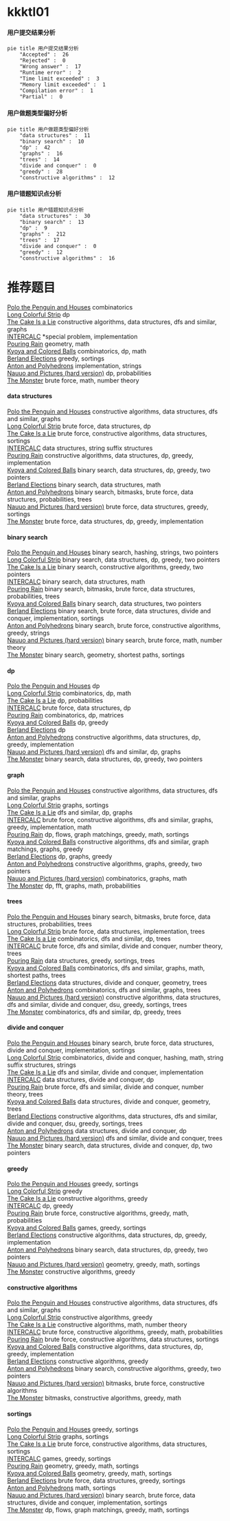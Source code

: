# kkktl01
<!-- tabs:start -->
#### **用户提交结果分析**

```mermaid
pie title 用户提交结果分析
    "Accepted" :  26
    "Rejected" :  0
    "Wrong answer" :  17
    "Runtime error" :  2
    "Time limit exceeded" :  3
    "Memory limit exceeded" :  1
    "Compilation error" :  1
    "Partial" :  0
```
#### **用户做题类型偏好分析**

```mermaid
pie title 用户做题类型偏好分析
    "data structures" :  11
    "binary search" :  10
    "dp" :  42
    "graphs" :  16
    "trees" :  14
    "divide and conquer" :  0
    "greedy" :  28
    "constructive algorithms" :  12
```
#### **用户错题知识点分析**

```mermaid
pie title 用户错题知识点分析
    "data structures" :  30
    "binary search" :  13
    "dp" :  9
    "graphs" :  212
    "trees" :  17
    "divide and conquer" :  0
    "greedy" :  12
    "constructive algorithms" :  16
```
<!-- tabs:end -->
# 推荐题目
[Polo the Penguin and Houses](http://codeforces.com/problemset/problem/288/B)		combinatorics		  
[Long Colorful Strip](http://codeforces.com/problemset/problem/1178/F2)		dp		  
[The Cake Is a Lie](http://codeforces.com/problemset/problem/1282/E)		constructive algorithms,
                        data structures,
                        dfs and similar,
                        graphs		  
[INTERCALC](http://codeforces.com/problemset/problem/784/C)		*special problem,
                        implementation		  
[Pouring Rain](http://codeforces.com/problemset/problem/667/A)		geometry,
                        math		  
[Kyoya and Colored Balls](http://codeforces.com/problemset/problem/553/A)		combinatorics,
                        dp,
                        math		  
[Berland Elections](http://codeforces.com/problemset/problem/847/F)		greedy,
                        sortings		  
[Anton and Polyhedrons](http://codeforces.com/problemset/problem/785/A)		implementation,
                        strings		  
[Nauuo and Pictures (hard version)](https://codeforces.com/contest/1173/problem/E2)		dp,
                        probabilities		  
[The Monster](http://codeforces.com/problemset/problem/787/A)		brute force,
                        math,
                        number theory		  
<!-- tabs:start -->
#### **data structures**
[Polo the Penguin and Houses](http://codeforces.com/problemset/problem/1282/E)		constructive algorithms,
                        data structures,
                        dfs and similar,
                        graphs		  
[Long Colorful Strip](http://codeforces.com/problemset/problem/846/C)		brute force,
                        data structures,
                        dp		  
[The Cake Is a Lie](http://codeforces.com/problemset/problem/1513/F)		brute force,
                        constructive algorithms,
                        data structures,
                        sortings		  
[INTERCALC](http://codeforces.com/problemset/problem/741/E)		data structures,
                        string suffix structures		  
[Pouring Rain](https://codeforces.com/contest/1480/problem/D1)		constructive algorithms,
                        data structures,
                        dp,
                        greedy,
                        implementation		  
[Kyoya and Colored Balls](http://codeforces.com/problemset/problem/1492/C)		binary search,
                        data structures,
                        dp,
                        greedy,
                        two pointers		  
[Berland Elections](http://codeforces.com/problemset/problem/1490/G)		binary search,
                        data structures,
                        math		  
[Anton and Polyhedrons](http://codeforces.com/problemset/problem/1479/D)		binary search,
                        bitmasks,
                        brute force,
                        data structures,
                        probabilities,
                        trees		  
[Nauuo and Pictures (hard version)](http://codeforces.com/problemset/problem/1497/A)		brute force,
                        data structures,
                        greedy,
                        sortings		  
[The Monster](http://codeforces.com/problemset/problem/1491/C)		brute force,
                        data structures,
                        dp,
                        greedy,
                        implementation		  
#### **binary search**
[Polo the Penguin and Houses](http://codeforces.com/problemset/problem/762/C)		binary search,
                        hashing,
                        strings,
                        two pointers		  
[Long Colorful Strip](http://codeforces.com/problemset/problem/1492/C)		binary search,
                        data structures,
                        dp,
                        greedy,
                        two pointers		  
[The Cake Is a Lie](http://codeforces.com/problemset/problem/1463/D)		binary search,
                        constructive algorithms,
                        greedy,
                        two pointers		  
[INTERCALC](http://codeforces.com/problemset/problem/1490/G)		binary search,
                        data structures,
                        math		  
[Pouring Rain](http://codeforces.com/problemset/problem/1479/D)		binary search,
                        bitmasks,
                        brute force,
                        data structures,
                        probabilities,
                        trees		  
[Kyoya and Colored Balls](http://codeforces.com/problemset/problem/1436/E)		binary search,
                        data structures,
                        two pointers		  
[Berland Elections](http://codeforces.com/problemset/problem/1461/D)		binary search,
                        brute force,
                        data structures,
                        divide and conquer,
                        implementation,
                        sortings		  
[Anton and Polyhedrons](http://codeforces.com/problemset/problem/1493/C)		binary search,
                        brute force,
                        constructive algorithms,
                        greedy,
                        strings		  
[Nauuo and Pictures (hard version)](http://codeforces.com/problemset/problem/1487/D)		binary search,
                        brute force,
                        math,
                        number theory		  
[The Monster](http://codeforces.com/problemset/problem/1486/B)		binary search,
                        geometry,
                        shortest paths,
                        sortings		  
#### **dp**
[Polo the Penguin and Houses](http://codeforces.com/problemset/problem/1178/F2)		dp		  
[Long Colorful Strip](http://codeforces.com/problemset/problem/553/A)		combinatorics,
                        dp,
                        math		  
[The Cake Is a Lie](https://codeforces.com/contest/1173/problem/E2)		dp,
                        probabilities		  
[INTERCALC](http://codeforces.com/problemset/problem/846/C)		brute force,
                        data structures,
                        dp		  
[Pouring Rain](http://codeforces.com/problemset/problem/917/C)		combinatorics,
                        dp,
                        matrices		  
[Kyoya and Colored Balls](http://codeforces.com/problemset/problem/732/B)		dp,
                        greedy		  
[Berland Elections](http://codeforces.com/problemset/problem/628/D)		dp		  
[Anton and Polyhedrons](https://codeforces.com/contest/1480/problem/D1)		constructive algorithms,
                        data structures,
                        dp,
                        greedy,
                        implementation		  
[Nauuo and Pictures (hard version)](http://codeforces.com/problemset/problem/1354/E)		dfs and similar,
                        dp,
                        graphs		  
[The Monster](http://codeforces.com/problemset/problem/1492/C)		binary search,
                        data structures,
                        dp,
                        greedy,
                        two pointers		  
#### **graph**
[Polo the Penguin and Houses](http://codeforces.com/problemset/problem/1282/E)		constructive algorithms,
                        data structures,
                        dfs and similar,
                        graphs		  
[Long Colorful Strip](http://codeforces.com/problemset/problem/243/B)		graphs,
                        sortings		  
[The Cake Is a Lie](http://codeforces.com/problemset/problem/1354/E)		dfs and similar,
                        dp,
                        graphs		  
[INTERCALC](http://codeforces.com/problemset/problem/1487/C)		brute force,
                        constructive algorithms,
                        dfs and similar,
                        graphs,
                        greedy,
                        implementation,
                        math		  
[Pouring Rain](http://codeforces.com/problemset/problem/1437/C)		dp,
                        flows,
                        graph matchings,
                        greedy,
                        math,
                        sortings		  
[Kyoya and Colored Balls](http://codeforces.com/problemset/problem/1470/D)		constructive algorithms,
                        dfs and similar,
                        graph matchings,
                        graphs,
                        greedy		  
[Berland Elections](http://codeforces.com/problemset/problem/1476/C)		dp,
                        graphs,
                        greedy		  
[Anton and Polyhedrons](http://codeforces.com/problemset/problem/1304/D)		constructive algorithms,
                        graphs,
                        greedy,
                        two pointers		  
[Nauuo and Pictures (hard version)](http://codeforces.com/problemset/problem/1475/C)		combinatorics,
                        graphs,
                        math		  
[The Monster](http://codeforces.com/problemset/problem/553/E)		dp,
                        fft,
                        graphs,
                        math,
                        probabilities		  
#### **trees**
[Polo the Penguin and Houses](http://codeforces.com/problemset/problem/1479/D)		binary search,
                        bitmasks,
                        brute force,
                        data structures,
                        probabilities,
                        trees		  
[Long Colorful Strip](http://codeforces.com/problemset/problem/1511/C)		brute force,
                        data structures,
                        implementation,
                        trees		  
[The Cake Is a Lie](http://codeforces.com/problemset/problem/1499/F)		combinatorics,
                        dfs and similar,
                        dp,
                        trees		  
[INTERCALC](http://codeforces.com/problemset/problem/1491/E)		brute force,
                        dfs and similar,
                        divide and conquer,
                        number theory,
                        trees		  
[Pouring Rain](http://codeforces.com/problemset/problem/1466/D)		data structures,
                        greedy,
                        sortings,
                        trees		  
[Kyoya and Colored Balls](http://codeforces.com/problemset/problem/1495/D)		combinatorics,
                        dfs and similar,
                        graphs,
                        math,
                        shortest paths,
                        trees		  
[Berland Elections](http://codeforces.com/problemset/problem/1303/G)		data structures,
                        divide and conquer,
                        geometry,
                        trees		  
[Anton and Polyhedrons](http://codeforces.com/problemset/problem/1454/E)		combinatorics,
                        dfs and similar,
                        graphs,
                        trees		  
[Nauuo and Pictures (hard version)](http://codeforces.com/problemset/problem/1494/D)		constructive algorithms,
                        data structures,
                        dfs and similar,
                        divide and conquer,
                        dsu,
                        greedy,
                        sortings,
                        trees		  
[The Monster](http://codeforces.com/problemset/problem/1292/C)		combinatorics,
                        dfs and similar,
                        dp,
                        greedy,
                        trees		  
#### **divide and conquer**
[Polo the Penguin and Houses](http://codeforces.com/problemset/problem/1461/D)		binary search,
                        brute force,
                        data structures,
                        divide and conquer,
                        implementation,
                        sortings		  
[Long Colorful Strip](http://codeforces.com/problemset/problem/1466/G)		combinatorics,
                        divide and conquer,
                        hashing,
                        math,
                        string suffix structures,
                        strings		  
[The Cake Is a Lie](http://codeforces.com/problemset/problem/1490/D)		dfs and similar,
                        divide and conquer,
                        implementation		  
[INTERCALC](https://codeforces.com/contest/1483/problem/C)		data structures,
                        divide and conquer,
                        dp		  
[Pouring Rain](http://codeforces.com/problemset/problem/1491/E)		brute force,
                        dfs and similar,
                        divide and conquer,
                        number theory,
                        trees		  
[Kyoya and Colored Balls](http://codeforces.com/problemset/problem/1303/G)		data structures,
                        divide and conquer,
                        geometry,
                        trees		  
[Berland Elections](http://codeforces.com/problemset/problem/1494/D)		constructive algorithms,
                        data structures,
                        dfs and similar,
                        divide and conquer,
                        dsu,
                        greedy,
                        sortings,
                        trees		  
[Anton and Polyhedrons](http://codeforces.com/problemset/problem/1482/E)		data structures,
                        divide and conquer,
                        dp		  
[Nauuo and Pictures (hard version)](http://codeforces.com/problemset/problem/566/C)		dfs and similar,
                        divide and conquer,
                        trees		  
[The Monster](http://codeforces.com/problemset/problem/1428/F)		binary search,
                        data structures,
                        divide and conquer,
                        dp,
                        two pointers		  
#### **greedy**
[Polo the Penguin and Houses](http://codeforces.com/problemset/problem/847/F)		greedy,
                        sortings		  
[Long Colorful Strip](http://codeforces.com/problemset/problem/588/A)		greedy		  
[The Cake Is a Lie](http://codeforces.com/problemset/problem/1474/E)		constructive algorithms,
                        greedy		  
[INTERCALC](http://codeforces.com/problemset/problem/732/B)		dp,
                        greedy		  
[Pouring Rain](http://codeforces.com/problemset/problem/1453/D)		brute force,
                        constructive algorithms,
                        greedy,
                        math,
                        probabilities		  
[Kyoya and Colored Balls](http://codeforces.com/problemset/problem/794/C)		games,
                        greedy,
                        sortings		  
[Berland Elections](https://codeforces.com/contest/1480/problem/D1)		constructive algorithms,
                        data structures,
                        dp,
                        greedy,
                        implementation		  
[Anton and Polyhedrons](http://codeforces.com/problemset/problem/1492/C)		binary search,
                        data structures,
                        dp,
                        greedy,
                        two pointers		  
[Nauuo and Pictures (hard version)](https://codeforces.com/contest/1496/problem/C)		geometry,
                        greedy,
                        math,
                        sortings		  
[The Monster](http://codeforces.com/problemset/problem/1493/A)		constructive algorithms,
                        greedy		  
#### **constructive algorithms**
[Polo the Penguin and Houses](http://codeforces.com/problemset/problem/1282/E)		constructive algorithms,
                        data structures,
                        dfs and similar,
                        graphs		  
[Long Colorful Strip](http://codeforces.com/problemset/problem/1474/E)		constructive algorithms,
                        greedy		  
[The Cake Is a Lie](http://codeforces.com/problemset/problem/1166/B)		constructive algorithms,
                        math,
                        number theory		  
[INTERCALC](http://codeforces.com/problemset/problem/1453/D)		brute force,
                        constructive algorithms,
                        greedy,
                        math,
                        probabilities		  
[Pouring Rain](http://codeforces.com/problemset/problem/1513/F)		brute force,
                        constructive algorithms,
                        data structures,
                        sortings		  
[Kyoya and Colored Balls](https://codeforces.com/contest/1480/problem/D1)		constructive algorithms,
                        data structures,
                        dp,
                        greedy,
                        implementation		  
[Berland Elections](http://codeforces.com/problemset/problem/1493/A)		constructive algorithms,
                        greedy		  
[Anton and Polyhedrons](http://codeforces.com/problemset/problem/1463/D)		binary search,
                        constructive algorithms,
                        greedy,
                        two pointers		  
[Nauuo and Pictures (hard version)](https://codeforces.com/contest/1456/problem/B)		bitmasks,
                        brute force,
                        constructive algorithms		  
[The Monster](http://codeforces.com/problemset/problem/1492/D)		bitmasks,
                        constructive algorithms,
                        greedy,
                        math		  
#### **sortings**
[Polo the Penguin and Houses](http://codeforces.com/problemset/problem/847/F)		greedy,
                        sortings		  
[Long Colorful Strip](http://codeforces.com/problemset/problem/243/B)		graphs,
                        sortings		  
[The Cake Is a Lie](http://codeforces.com/problemset/problem/1513/F)		brute force,
                        constructive algorithms,
                        data structures,
                        sortings		  
[INTERCALC](http://codeforces.com/problemset/problem/794/C)		games,
                        greedy,
                        sortings		  
[Pouring Rain](https://codeforces.com/contest/1496/problem/C)		geometry,
                        greedy,
                        math,
                        sortings		  
[Kyoya and Colored Balls](http://codeforces.com/problemset/problem/1495/A)		geometry,
                        greedy,
                        math,
                        sortings		  
[Berland Elections](http://codeforces.com/problemset/problem/1497/A)		brute force,
                        data structures,
                        greedy,
                        sortings		  
[Anton and Polyhedrons](http://codeforces.com/problemset/problem/1427/A)		math,
                        sortings		  
[Nauuo and Pictures (hard version)](http://codeforces.com/problemset/problem/1461/D)		binary search,
                        brute force,
                        data structures,
                        divide and conquer,
                        implementation,
                        sortings		  
[The Monster](http://codeforces.com/problemset/problem/1437/C)		dp,
                        flows,
                        graph matchings,
                        greedy,
                        math,
                        sortings		  
<!-- tabs:end -->
